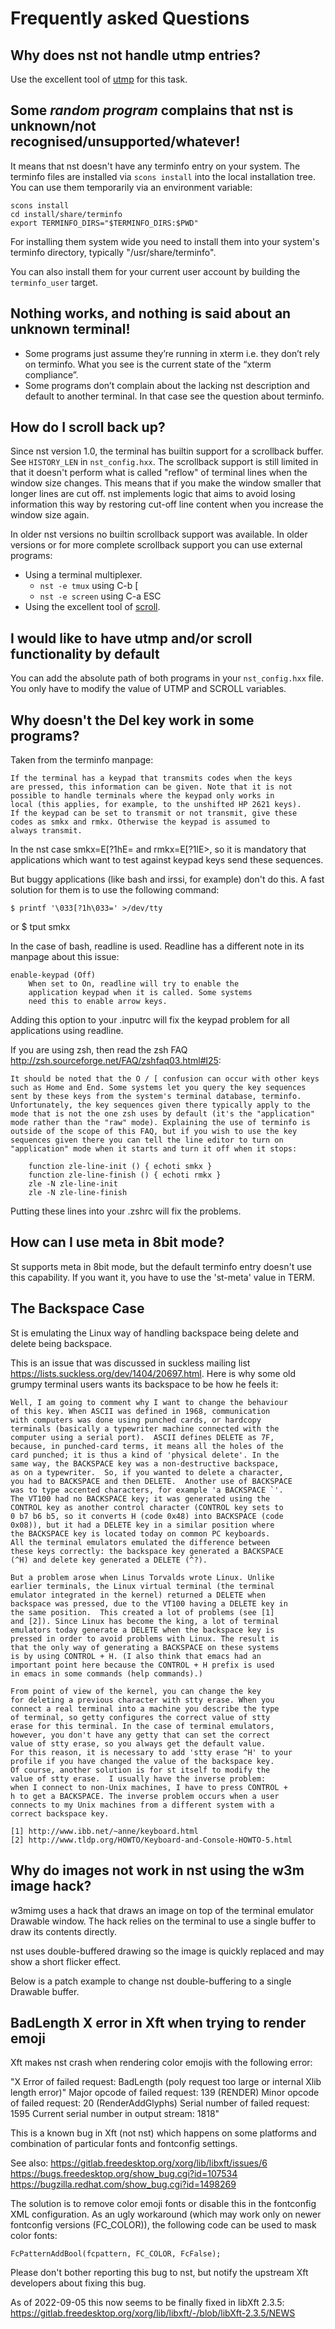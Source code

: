 Frequently asked Questions
==========================

Why does nst not handle utmp entries?
-------------------------------------

Use the excellent tool of [utmp](https://git.suckless.org/utmp/) for this task.

Some _random program_ complains that nst is unknown/not recognised/unsupported/whatever!
----------------------------------------------------------------------------------------

It means that nst doesn't have any terminfo entry on your system. The terminfo
files are installed via `scons install` into the local installation tree. You
can use them temporarily via an environment variable:

    scons install
    cd install/share/terminfo
    export TERMINFO_DIRS="$TERMINFO_DIRS:$PWD"

For installing them system wide you need to install them into your system's
terminfo directory, typically "/usr/share/terminfo".

You can also install them for your current user account by building the
`terminfo_user` target.

Nothing works, and nothing is said about an unknown terminal!
-------------------------------------------------------------

* Some programs just assume they’re running in xterm i.e. they don’t rely on
  terminfo. What you see is the current state of the “xterm compliance”.
* Some programs don’t complain about the lacking nst description and default to
  another terminal. In that case see the question about terminfo.

How do I scroll back up?
------------------------

Since nst version 1.0, the terminal has builtin support for a scrollback
buffer. See `HISTORY_LEN` in `nst_config.hxx`. The scrollback support is still
limited in that it doesn't perform what is called "reflow" of terminal lines
when the window size changes. This means that if you make the window smaller
that longer lines are cut off. nst implements logic that aims to avoid losing
information this way by restoring cut-off line content when you increase the
window size again.

In older nst versions no builtin scrollback support was available. In older
versions or for more complete scrollback support you can use external
programs:

* Using a terminal multiplexer.
	* `nst -e tmux` using C-b [
	* `nst -e screen` using C-a ESC
* Using the excellent tool of [scroll](https://git.suckless.org/scroll/).

I would like to have utmp and/or scroll functionality by default
----------------------------------------------------------------

You can add the absolute path of both programs in your `nst_config.hxx` file.
You only have to modify the value of UTMP and SCROLL variables.

Why doesn't the Del key work in some programs?
----------------------------------------------

Taken from the terminfo manpage:

	If the terminal has a keypad that transmits codes when the keys
	are pressed, this information can be given. Note that it is not
	possible to handle terminals where the keypad only works in
	local (this applies, for example, to the unshifted HP 2621 keys).
	If the keypad can be set to transmit or not transmit, give these
	codes as smkx and rmkx. Otherwise the keypad is assumed to
	always transmit.

In the nst case smkx=E[?1hE= and rmkx=E[?1lE>, so it is mandatory that
applications which want to test against keypad keys send these
sequences.

But buggy applications (like bash and irssi, for example) don't do this. A fast
solution for them is to use the following command:

	$ printf '\033[?1h\033=' >/dev/tty

or
	$ tput smkx

In the case of bash, readline is used. Readline has a different note in its
manpage about this issue:

	enable-keypad (Off)
		When set to On, readline will try to enable the
		application keypad when it is called. Some systems
		need this to enable arrow keys.

Adding this option to your .inputrc will fix the keypad problem for all
applications using readline.

If you are using zsh, then read the zsh FAQ
<http://zsh.sourceforge.net/FAQ/zshfaq03.html#l25>:

	It should be noted that the O / [ confusion can occur with other keys
	such as Home and End. Some systems let you query the key sequences
	sent by these keys from the system's terminal database, terminfo.
	Unfortunately, the key sequences given there typically apply to the
	mode that is not the one zsh uses by default (it's the "application"
	mode rather than the "raw" mode). Explaining the use of terminfo is
	outside of the scope of this FAQ, but if you wish to use the key
	sequences given there you can tell the line editor to turn on
	"application" mode when it starts and turn it off when it stops:

		function zle-line-init () { echoti smkx }
		function zle-line-finish () { echoti rmkx }
		zle -N zle-line-init
		zle -N zle-line-finish

Putting these lines into your .zshrc will fix the problems.

How can I use meta in 8bit mode?
--------------------------------

St supports meta in 8bit mode, but the default terminfo entry doesn't
use this capability. If you want it, you have to use the 'st-meta' value
in TERM.

The Backspace Case
------------------

St is emulating the Linux way of handling backspace being delete and delete being
backspace.

This is an issue that was discussed in suckless mailing list
<https://lists.suckless.org/dev/1404/20697.html>. Here is why some old grumpy
terminal users wants its backspace to be how he feels it:

	Well, I am going to comment why I want to change the behaviour
	of this key. When ASCII was defined in 1968, communication
	with computers was done using punched cards, or hardcopy
	terminals (basically a typewriter machine connected with the
	computer using a serial port).  ASCII defines DELETE as 7F,
	because, in punched-card terms, it means all the holes of the
	card punched; it is thus a kind of 'physical delete'. In the
	same way, the BACKSPACE key was a non-destructive backspace,
	as on a typewriter.  So, if you wanted to delete a character,
	you had to BACKSPACE and then DELETE.  Another use of BACKSPACE
	was to type accented characters, for example 'a BACKSPACE `'.
	The VT100 had no BACKSPACE key; it was generated using the
	CONTROL key as another control character (CONTROL key sets to
	0 b7 b6 b5, so it converts H (code 0x48) into BACKSPACE (code
	0x08)), but it had a DELETE key in a similar position where
	the BACKSPACE key is located today on common PC keyboards.
	All the terminal emulators emulated the difference between
	these keys correctly: the backspace key generated a BACKSPACE
	(^H) and delete key generated a DELETE (^?).

	But a problem arose when Linus Torvalds wrote Linux. Unlike
	earlier terminals, the Linux virtual terminal (the terminal
	emulator integrated in the kernel) returned a DELETE when
	backspace was pressed, due to the VT100 having a DELETE key in
	the same position.  This created a lot of problems (see [1]
	and [2]). Since Linux has become the king, a lot of terminal
	emulators today generate a DELETE when the backspace key is
	pressed in order to avoid problems with Linux. The result is
	that the only way of generating a BACKSPACE on these systems
	is by using CONTROL + H. (I also think that emacs had an
	important point here because the CONTROL + H prefix is used
	in emacs in some commands (help commands).)

	From point of view of the kernel, you can change the key
	for deleting a previous character with stty erase. When you
	connect a real terminal into a machine you describe the type
	of terminal, so getty configures the correct value of stty
	erase for this terminal. In the case of terminal emulators,
	however, you don't have any getty that can set the correct
	value of stty erase, so you always get the default value.
	For this reason, it is necessary to add 'stty erase ^H' to your
	profile if you have changed the value of the backspace key.
	Of course, another solution is for st itself to modify the
	value of stty erase.  I usually have the inverse problem:
	when I connect to non-Unix machines, I have to press CONTROL +
	h to get a BACKSPACE. The inverse problem occurs when a user
	connects to my Unix machines from a different system with a
	correct backspace key.

	[1] http://www.ibb.net/~anne/keyboard.html
	[2] http://www.tldp.org/HOWTO/Keyboard-and-Console-HOWTO-5.html


Why do images not work in nst using the w3m image hack?
-------------------------------------------------------

w3mimg uses a hack that draws an image on top of the terminal emulator Drawable
window. The hack relies on the terminal to use a single buffer to draw its
contents directly.

nst uses double-buffered drawing so the image is quickly replaced and may show a
short flicker effect.

Below is a patch example to change nst double-buffering to a single Drawable
buffer.

BadLength X error in Xft when trying to render emoji
----------------------------------------------------

Xft makes nst crash when rendering color emojis with the following error:

"X Error of failed request:  BadLength (poly request too large or internal Xlib length error)"
  Major opcode of failed request:  139 (RENDER)
  Minor opcode of failed request:  20 (RenderAddGlyphs)
  Serial number of failed request: 1595
  Current serial number in output stream:  1818"

This is a known bug in Xft (not nst) which happens on some platforms and
combination of particular fonts and fontconfig settings.

See also:
https://gitlab.freedesktop.org/xorg/lib/libxft/issues/6
https://bugs.freedesktop.org/show_bug.cgi?id=107534
https://bugzilla.redhat.com/show_bug.cgi?id=1498269

The solution is to remove color emoji fonts or disable this in the fontconfig
XML configuration.  As an ugly workaround (which may work only on newer
fontconfig versions (FC_COLOR)), the following code can be used to mask color
fonts:

	FcPatternAddBool(fcpattern, FC_COLOR, FcFalse);

Please don't bother reporting this bug to nst, but notify the upstream Xft
developers about fixing this bug.

As of 2022-09-05 this now seems to be finally fixed in libXft 2.3.5:
https://gitlab.freedesktop.org/xorg/lib/libxft/-/blob/libXft-2.3.5/NEWS
